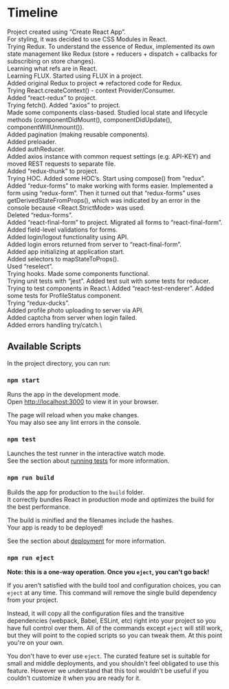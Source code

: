 # Timeline

Project created using “Create React App”.\
For styling, it was decided to use CSS Modules in React.\
Trying Redux. To understand the essence of Redux, implemented its own state management like Redux (store + reducers + dispatch + callbacks for subscribing on store changes).\
Learning what refs are in React.\
Learning FLUX. Started using FLUX in a project.\
Added original Redux to project => refactored code for Redux.\
Trying React.createContext() - context Provider/Consumer.\
Added “react-redux” to project.\
Trying fetch(). Added “axios” to project.\
Made some components class-based. Studied local state and lifecycle methods (componentDidMount(), componentDidUpdate(), componentWillUnmount()).\
Added pagination (making reusable components).\
Added preloader.\
Added authReducer.\
Added axios instance with common request settings (e.g. API-KEY) and moved REST requests to separate file.\
Added “redux-thunk” to project.\
Trying HOC. Added some HOC’s. Start using compose() from “redux”.\
Added “redux-forms” to make working with forms easier. Implemented a form using “redux-form”. Then it turned out that “redux-forms” uses getDerivedStateFromProps(), which was indicated by an error in the console because <React.StrictMode> was used.\
Deleted “redux-forms”.\
Added “react-final-form” to project. Migrated all forms to “react-final-form”.\
Added field-level validations for forms.\
Added login/logout functionality using API.\
Added login errors returned from server to “react-final-form”.\
Added app initializing at application start.\
Added selectors to mapStateToProps().\
Used “reselect”.\
Trying hooks. Made some components functional.\
Trying unit tests with “jest”. Added test suit with some tests for reducer. Trying to test components in React.\ Added “react-test-renderer”. Added some tests for ProfileStatus component.\
Trying “redux-ducks”.\
Added profile photo uploading to server via API.\
Added captcha from server when login failed.\
Added errors handling try/catch.\

## Available Scripts

In the project directory, you can run:

### `npm start`

Runs the app in the development mode.\
Open [http://localhost:3000](http://localhost:3000) to view it in your browser.

The page will reload when you make changes.\
You may also see any lint errors in the console.

### `npm test`

Launches the test runner in the interactive watch mode.\
See the section about [running tests](https://facebook.github.io/create-react-app/docs/running-tests) for more information.

### `npm run build`

Builds the app for production to the `build` folder.\
It correctly bundles React in production mode and optimizes the build for the best performance.

The build is minified and the filenames include the hashes.\
Your app is ready to be deployed!

See the section about [deployment](https://facebook.github.io/create-react-app/docs/deployment) for more information.

### `npm run eject`

**Note: this is a one-way operation. Once you `eject`, you can't go back!**

If you aren't satisfied with the build tool and configuration choices, you can `eject` at any time. This command will remove the single build dependency from your project.

Instead, it will copy all the configuration files and the transitive dependencies (webpack, Babel, ESLint, etc) right into your project so you have full control over them. All of the commands except `eject` will still work, but they will point to the copied scripts so you can tweak them. At this point you're on your own.

You don't have to ever use `eject`. The curated feature set is suitable for small and middle deployments, and you shouldn't feel obligated to use this feature. However we understand that this tool wouldn't be useful if you couldn't customize it when you are ready for it.
